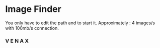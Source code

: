 # Image Finder
You only have to edit the path and to start it.
Approximately : 4 images/s with 100mb/s connection.

### **V E N A X**

